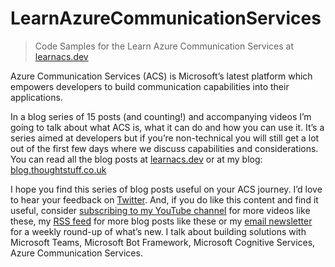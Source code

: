 # LearnAzureCommunicationServices
> Code Samples for the Learn Azure Communication Services at [learnacs.dev](https://learnacs.dev)

Azure Communication Services (ACS) is Microsoft’s latest platform which empowers developers to build communication capabilities into their applications. 

In a blog series of 15 posts (and counting!) and accompanying videos I’m going to talk about what ACS is, what it can do and how you can use it. It’s a series aimed at developers but if you’re non-technical you will still get a lot out of the first few days where we discuss capabilities and considerations. You can read all the blog posts at [learnacs.dev](https://learnacs.dev) or at my blog: [blog.thoughtstuff.co.uk](https://blog.thoughtstuff.co.uk)

I hope you find this series of blog posts useful on your ACS journey. I’d love to hear your feedback on [Twitter](https://twitter.com/tomorgan). And, if you do like this content and find it useful, consider [subscribing to my YouTube channel](https://www.youtube.com/c/TomMorganTS?sub_confirmation=1) for more videos like these, my [RSS feed](http://feeds.feedburner.com/thoughtstuff) for more blog posts like these or my [email newsletter](https://www.thoughtstuff.co.uk/newsletter-signup) for a weekly round-up of what’s new. I talk about building solutions with Microsoft Teams, Microsoft Bot Framework, Microsoft Cognitive Services, Azure Communication Services.
